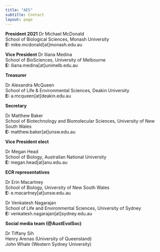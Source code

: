 ```yaml
---
title: "AES"
subtitle: Contact
layout: page
---
```

**President 2021**
Dr Michael McDonald  
School of Biological Sciences, Monash University  
**E:** mike.mcdonald[at]monash.edu.au 

**Vice President**
Dr Iliana Medina  
School of BioSciences, University of Melbourne  
**E:** iliana.medina[at]unimelb.edu.au 

**Treasurer**

Dr Alexandra McQueen  
School of Life & Environmental Sciences, Deakin University  
**E:** a.mcqueen[at]deakin.edu.au

**Secretary**

Dr Matthew Baker  
School of Biotechnology and Biomolecular Sciences, University of New South Wales  
**E:** matthew.baker[at]unsw.edu.au 

**Vice President elect**

Dr Megan Head  
School of Biology, Australian National University  
**E:** megan.head[at]anu.edu.au

**ECR representatives**

Dr Erin Macartney  
School of Biology, University of New South Wales  
**E:** e.macartney[at]unsw.edu.au

Dr Venkatesh Nagarajan  
School of Life and Environmental Sciences, University of Sydney  
**E:** venkatesh.nagarajan[at]sydney.edu.au

**Social media team (@AustEvolSoc)**  

Dr Tiffany Sih  
Henry Arenas (University of Queensland)  
John Whale (Western Sydney University)  

